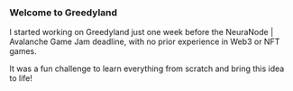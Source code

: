 ### Welcome to Greedyland

I started working on Greedyland just one week before the NeuraNode | Avalanche Game Jam deadline, with no prior experience in Web3 or NFT games. 

It was a fun challenge to learn everything from scratch and bring this idea to life!
